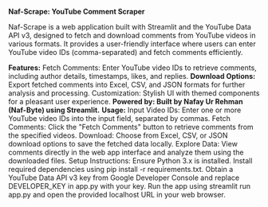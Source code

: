 <strong>Naf-Scrape: YouTube Comment Scraper</strong>

Naf-Scrape is a web application built with Streamlit and the YouTube Data API v3, designed to fetch and download comments from YouTube videos in various formats. It provides a user-friendly interface where users can enter YouTube video IDs (comma-separated) and fetch comments efficiently.

<strong>Features:</strong>
Fetch Comments: Enter YouTube video IDs to retrieve comments, including author details, timestamps, likes, and replies.
<strong>Download Options:</strong> Export fetched comments into Excel, CSV, and JSON formats for further analysis and processing.
Customization: Stylish UI with themed components for a pleasant user experience.
<strong>Powered by: Built by Nafay Ur Rehman (Naf-Byte) using Streamlit.</strong>
<strong>Usage:</strong>
Input Video IDs: Enter one or more YouTube video IDs into the input field, separated by commas.
Fetch Comments: Click the "Fetch Comments" button to retrieve comments from the specified videos.
Download: Choose from Excel, CSV, or JSON download options to save the fetched data locally.
Explore Data: View comments directly in the web app interface and analyze them using the downloaded files.
Setup Instructions:
Ensure Python 3.x is installed.
Install required dependencies using pip install -r requirements.txt.
Obtain a YouTube Data API v3 key from Google Developer Console and replace DEVELOPER_KEY in app.py with your key.
Run the app using streamlit run app.py and open the provided localhost URL in your web browser.
